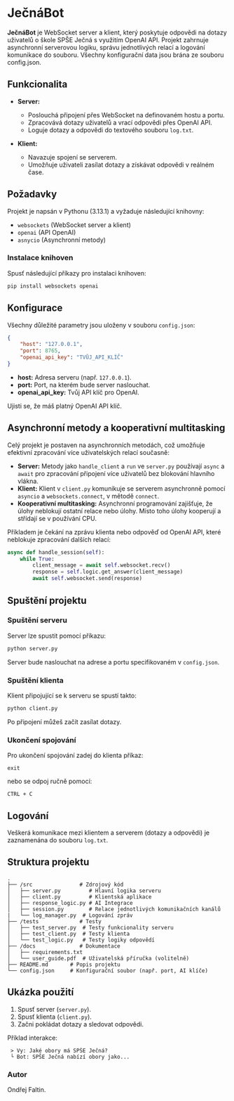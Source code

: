 # JečnáBot

**JečnáBot** je WebSocket server a klient, který poskytuje odpovědi na dotazy uživatelů o škole SPŠE Ječná s využitím OpenAI API. Projekt zahrnuje asynchronní serverovou logiku, správu jednotlivých relací a logování komunikace do souboru. Všechny konfigurační data jsou brána ze souboru config.json.

## Funkcionalita
- **Server:**
  - Poslouchá připojení přes WebSocket na definovaném hostu a portu.
  - Zpracovává dotazy uživatelů a vrací odpovědi přes OpenAI API.
  - Loguje dotazy a odpovědi do textového souboru `log.txt`.

- **Klient:**
  - Navazuje spojení se serverem.
  - Umožňuje uživateli zasílat dotazy a získávat odpovědi v reálném čase.

## Požadavky
Projekt je napsán v Pythonu (3.13.1) a vyžaduje následující knihovny:
- `websockets` (WebSocket server a klient)
- `openai` (API OpenAI)
- `asnycio` (Asynchronní metody)

### Instalace knihoven
Spusť následující příkazy pro instalaci knihoven:
```bash
pip install websockets openai
```

## Konfigurace
Všechny důležité parametry jsou uloženy v souboru `config.json`:
```json
{
    "host": "127.0.0.1",
    "port": 8765,
    "openai_api_key": "TVŪJ_API_KLÍČ"
}
```
- **host:** Adresa serveru (např. `127.0.0.1`).
- **port:** Port, na kterém bude server naslouchat.
- **openai_api_key:** Tvůj API klíč pro OpenAI.

Ujisti se, že máš platný OpenAI API klíč.

## Asynchronní metody a kooperativní multitasking
Celý projekt je postaven na asynchronních metodách, což umožňuje efektivní zpracování více uživatelských relací současně:
- **Server:** Metody jako `handle_client` a `run` ve `server.py` používají `async` a `await` pro zpracování připojení více uživatelů bez blokování hlavního vlákna.
- **Klient:** Klient v `client.py` komunikuje se serverem asynchronně pomocí `asyncio` a `websockets.connect`, v mětodě `connect`.
- **Kooperativní multitasking:** Asynchronní programování zajišťuje, že úlohy neblokují ostatní relace nebo úlohy. Místo toho úlohy kooperují a střídají se v používání CPU.

Příkladem je čekání na zprávu klienta nebo odpověď od OpenAI API, které neblokuje zpracování dalších relací:
```python
async def handle_session(self):
    while True:
        client_message = await self.websocket.recv()
        response = self.logic.get_answer(client_message)
        await self.websocket.send(response)
```

## Spuštění projektu

### Spuštění serveru
Server lze spustit pomocí příkazu:
```bash
python server.py
```
Server bude naslouchat na adrese a portu specifikovaném v `config.json`.

### Spuštění klienta
Klient připojující se k serveru se spustí takto:
```bash
python client.py
```
Po připojení můžeš začít zasílat dotazy.

### Ukončení spojování
Pro ukončení spojování zadej do klienta příkaz:
```
exit
```
nebo se odpoj ručně pomocí:
```
CTRL + C
```

## Logování
Veškerá komunikace mezi klientem a serverem (dotazy a odpovědi) je zaznamenána do souboru `log.txt`.

## Struktura projektu
```
.
├── /src               # Zdrojový kód
│   ├── server.py         # Hlavní logika serveru
│   ├── client.py         # Klientská aplikace
│   ├── response_logic.py # AI Integrace
│   ├── session.py        # Relace jednotlivých komunikačních kanálů
|   └── log_manager.py  # Logování zpráv 
├── /tests             # Testy
│   ├── test_server.py  # Testy funkcionality serveru
│   ├── test_client.py  # Testy klienta
│   └── test_logic.py   # Testy logiky odpovědí
├── /docs              # Dokumentace
│   ├── requirements.txt
│   └── user_guide.pdf  # Uživatelská příručka (volitelně)
├── README.md       # Popis projektu
└── config.json     # Konfigurační soubor (např. port, AI klíče)
```

## Ukázka použití
1. Spusť server (`server.py`).
2. Spusť klienta (`client.py`).
3. Začni pokládat dotazy a sledovat odpovědi.

Příklad interakce:
```
 > Vy: Jaké obory má SPŠE Ječná?
 └ Bot: SPŠE Ječná nabízí obory jako...
```

### Autor
Ondřej Faltin.
